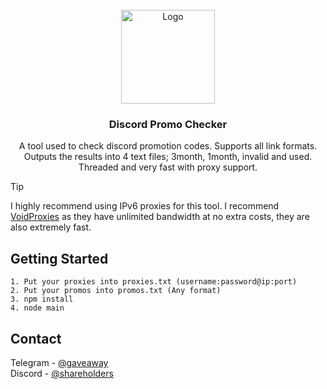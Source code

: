 <!-- PROJECT LOGO -->
<br />
<div align="center">
  <a href="https://github.com/Probabilities/Discord-Promo-Checker">
    <img src="https://static.vecteezy.com/system/resources/previews/023/741/147/original/discord-logo-icon-social-media-icon-free-png.png" alt="Logo" width="150" height="150">
  </a>

  <h3 align="center">Discord Promo Checker</h3>

  <p align="center">
    A tool used to check discord promotion codes. Supports all link formats. Outputs the results into 4 text files; 3month, 1month, invalid and used. Threaded and very fast with proxy support.
</div>

> [!TIP]
> I highly recommend using IPv6 proxies for this tool. I recommend [VoidProxies](https://shop.voidproxies.com) as they have unlimited bandwidth at no extra costs, they are also extremely fast.


<!-- GETTING STARTED -->
## Getting Started
```
1. Put your proxies into proxies.txt (username:password@ip:port)
2. Put your promos into promos.txt (Any format)
3. npm install
4. node main
```

<!-- CONTACT -->
## Contact

Telegram - [@gaveaway](https://t.me/gaveaway)
<br />
Discord - [@shareholders](https://discord.com/users/192475130134265856)
